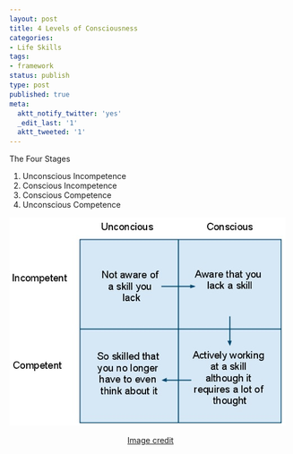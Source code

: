 ```yaml
---
layout: post
title: 4 Levels of Consciousness
categories:
- Life Skills
tags:
- framework
status: publish
type: post
published: true
meta:
  aktt_notify_twitter: 'yes'
  _edit_last: '1'
  aktt_tweeted: '1'
---
```

The Four Stages
<ol>
	<li>Unconscious Incompetence</li>
	<li>Conscious Incompetence</li>
	<li>Conscious Competence</li>
	<li>Unconscious Competence</li>
</ol>
<img class="aligncenter size-full wp-image-1948" title="levels-of-conciousness" src="/img/levels-of-conciousness.jpeg" alt="" />
<p style="text-align: center;"><a class="vt-p" href="http://www.actionpodcast.com/wp-content/uploads/2009/12/picture-5.png">Image credit</a></p>
